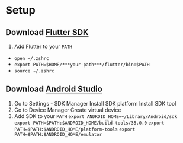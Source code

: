 # Setup

## Download [Flutter SDK](https://docs.flutter.dev/get-started/install/macos/desktop)

1. Add Flutter to your `PATH`

- `open ~/.zshrc`
- `export PATH=$HOME/***your-path***/flutter/bin:$PATH`
- `source ~/.zshrc`

## Download [Android Studio](https://developer.android.com/studio)

1. Go to Settings - SDK Manager
   Install SDK platform
   Install SDK tool
2. Go to Device Manager
   Create virtual device
3. Add SDK to your `PATH`
   `export ANDROID_HOME=~/Library/Android/sdk`
   `export PATH=$PATH:$ANDROID_HOME/build-tools/35.0.0`
   `export PATH=$PATH:$ANDROID_HOME/platform-tools`
   `export PATH=$PATH:$ANDROID_HOME/emulator`
